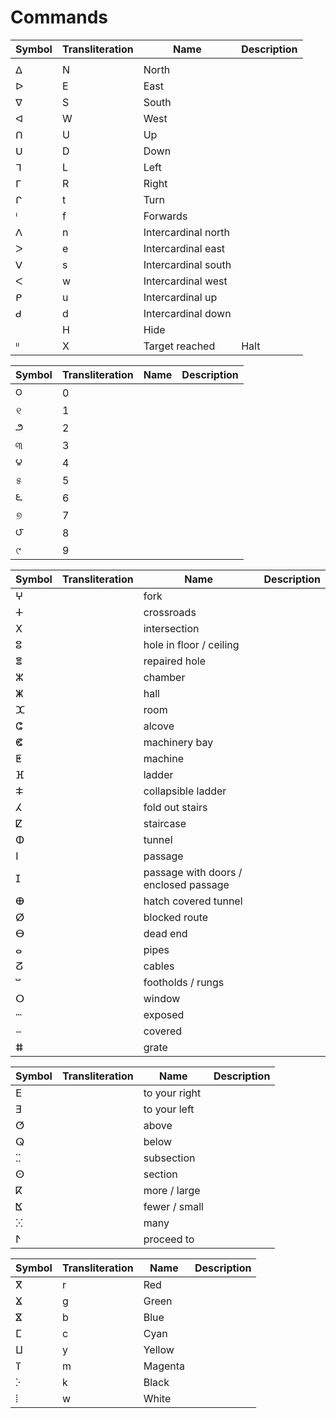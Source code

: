 # Commands

| Symbol | Transliteration | Name | Description |
| ------ | --------------- | ---- | ----------- |
|||
| ᐃ | N | North |
| ᐅ | E | East  |
| ᐁ | S | South |
| ᐊ | W | West |
| ᑎ | U | Up |
| ᑌ | D | Down |
| ᒣ | L | Left |
| ᒥ | R | Right |
| ᒋ | t | Turn |
| ᑊ | f | Forwards |
| ᐱ | n | Intercardinal north |
| ᐳ | e | Intercardinal east |
| ᐯ | s | Intercardinal south |
| ᐸ | w | Intercardinal west |
| ᑭ | u | Intercardinal up |
| ᑯ | d | Intercardinal down |
|   | H | Hide |
| ᐦ | X | Target reached | Halt |

| Symbol | Transliteration | Name | Description |
| ------ | --------------- | ---- | ----------- |
| ౦ | 0 |
| ୧ | 1 |
| ౨ | 2 |
| ୩ | 3 |
| ౪ | 4 |
| ୫ | 5 |
| ౬ | 6 |
| ୭ | 7 |
| ౮ | 8 |
| ୯ | 9 |

| Symbol | Transliteration | Name | Description |
| ------ | --------------- | ---- | ----------- |
| ⵖ | | fork |
| ⵜ | | crossroads |
| ⵝ | | intersection |
| ⵓ | | hole in floor / ceiling |
| ⴻ | | repaired hole |
| ⵣ | | chamber |
| ⵥ | | hall |
| ⵋ | | room |
| ⵛ | | alcove |
| ⵞ | | machinery bay |
| ⵟ | | machine |
| ⴼ | | ladder |
| ⵐ | | collapsible ladder |
| ⵃ | | fold out stairs |
| ⵇ | | staircase |
| ⵀ | | tunnel |
| ⵏ | | passage |
| ⵊ | | passage with doors / enclosed passage |
| ⴲ | | hatch covered tunnel |
| ⵁ | | blocked route |
| ⴱ | | dead end |
| ⴰ | | pipes |
| ⵒ | | cables |
| ⵯ | | footholds / rungs |
| ⵔ | | window |
| ⵈ | | exposed |
| ⵧ | | covered |
| ⵌ | | grate |

| Symbol | Transliteration | Name | Description |
| ------ | --------------- | ---- | ----------- |
| ⴹ | | to your right |
| ⴺ | | to your left |
| ⵚ | | above |
| ⵕ | | below |
| ⵆ | | subsection |
| ⵙ | | section |
| ⴽ | | more / large |
| ⴿ | | fewer / small |
| ⵘ | | many |
| ⵤ | | proceed to |

| Symbol | Transliteration | Name | Description |
| ------ | --------------- | ---- | ----------- |
| ⴳ | r | Red |
| ⴴ | g | Green |
| ⴵ | b | Blue |
| ⵎ | c | Cyan |
| ⵡ | y | Yellow |
| ⴶ | m | Magenta |
| ⴾ | k | Black |
| ⵂ | w | White |

